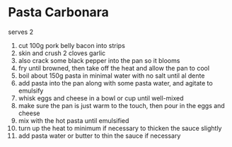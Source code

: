 # Pasta Carbonara

serves 2

1. cut 100g pork belly bacon into strips
2. skin and crush 2 cloves garlic
3. also crack some black pepper into the pan so it blooms
4. fry until browned, then take off the heat and allow the pan to cool
5. boil about 150g pasta in minimal water with no salt until al dente
6. add pasta into the pan along with some pasta water, and agitate to emulsify
7. whisk eggs and cheese in a bowl or cup until well-mixed
8. make sure the pan is just warm to the touch, then pour in the eggs and cheese
9. mix with the hot pasta until emulsified
10. turn up the heat to minimum if necessary to thicken the sauce slightly
11. add pasta water or butter to thin the sauce if necessary

